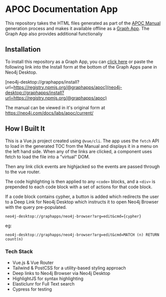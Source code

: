 # APOC Documentation App

This repository takes the HTML files generated as part of the [APOC Manual](https://neo4j.com/docs/labs/apoc/current/) generation process and makes it available offline as a [Graph App](https://www.neo4j.com/developer/graph-app-development).  The Graph App also provides additional functionaliy 

## Installation

To install this repository as a Graph App, you can [click here](neo4j-desktop://graphapps/install?url=https://registry.npmjs.org/@graphapps/apoc) or paste the following link into the Install form at the bottom of the Graph Apps pane in Neo4j Desktop.

[neo4j-desktop://graphapps/install?url=https://registry.npmjs.org/@graphapps/apoc](neo4j-desktop://graphapps/install?url=https://registry.npmjs.org/@graphapps/apoc)

The manual can be viewed in it's original form at https://neo4j.com/docs/labs/apoc/current/


## How I Built It

This is a Vue.js project created using `@vue/cli`.  The app uses the `fetch` API to load in the generated TOC from the Manual and displays it in a menu on the left hand side.  When any of the links are clicked, a component uses fetch to load the file into a "virtual" DOM.

Then any link click events are highjacked so the events are passed through to the vue router.

The code highlighting is then applied to any `<code>` blocks, and a `<div>` is prepended to each code block with a set of actions for that code block.

If a code block contains cypher, a button is added which redirects the user to a Deep Link for Neo4j Desktop which instructs it to open Neo4j Browser with the query pre-populated.

```
neo4j-desktop://graphapps/neo4j-browser?arg=edit&cmd={cypher}
```

eg:
```
neo4j-desktop://graphapps/neo4j-browser?arg=edit&cmd=MATCH (n) RETURN count(n)
```

### Tech Stack
- Vue.js & Vue Router
- Tailwind & PostCSS for a utility-based styling approach
- Deep links to Neo4j Browser via Neo4j Desktop
- HighlightJS for syntax highlighting
- Elasticlunr for Full Text search
- Cypress for testing